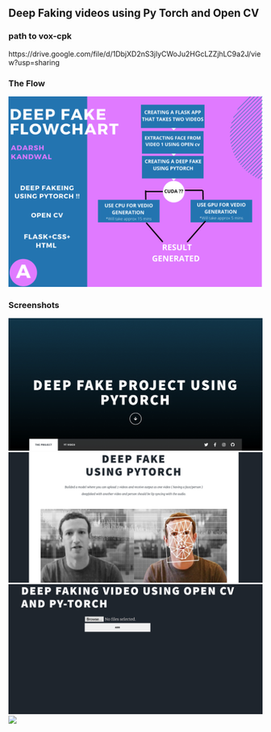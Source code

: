 <h2> Deep Faking videos using Py Torch and Open CV </h2>
<h3>path to vox-cpk</h3> https://drive.google.com/file/d/1DbjXD2nS3jlyCWoJu2HGcLZZjhLC9a2J/view?usp=sharing <br>
<h3>The Flow </h3> 
<img src="https://github.com/AdarshKandwal/DeepFaking-Videos-/blob/main/static/img/Flowchart.png">
<h3> Screenshots</h3>
<img src="https://github.com/AdarshKandwal/DeepFaking-Videos-/blob/main/static/img/1.png">
<img src="https://github.com/AdarshKandwal/DeepFaking-Videos-/blob/main/static/img/2.png">
<img src="https://github.com/AdarshKandwal/DeepFaking-Videos-/blob/main/static/img/3.png">
<img src="https://github.com/AdarshKandwal/DeepFaking-Videos-/blob/main/static/img/absolute-demo.gif">



